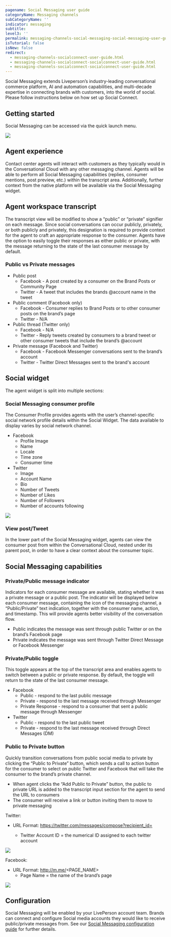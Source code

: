 ```yaml
---
pagename: Social Messaging user guide
categoryName: Messaging channels
subCategoryName: ''
indicator: messaging
subtitle:
level3: ''
permalink: messaging-channels-social-messaging-social-messaging-user-guide.html
isTutorial: false
isNew: false
redirect:
  - messaging-channels-socialconnect-user-guide.html
  - messaging-channels-socialconnect-socialconnect-user-guide.html
  - messaging-channels-socialconnect-socialconnect-user-guide.html
---
```

Social Messaging extends Liveperson’s industry-leading conversational commerce platform, AI and automation capabilities, and multi-decade expertise in connecting brands with customers, into the world of social.
Please follow instructions below on how set up Social Connect.

## Getting started

Social Messaging can be accessed via the quick launch menu.

![](img/Quick_launch_man_workspace1.png)

## Agent experience

Contact center agents will interact with customers as they typically would in the Conversational Cloud with any other messaging channel. Agents will be able to perform all Social Messaging capabilities (replies, consumer mentions, post preview, etc.) within the transcript area. Additionally, further context from the native platform will be available via the Social Messaging widget.

## Agent workspace transcript

The transcript view will be modified to show a “public” or “private” signifier on each message.  Since social conversations can occur publicly, privately, or both publicly and privately, this designation is required to provide context for the agent to craft an appropriate response to the consumer. Agents have the option to easily toggle their responses as either public or private, with the message returning to the state of the last consumer message by default. 

### Public vs Private messages

* Public post
  * Facebook - A post created by a consumer on the Brand Posts or Community Page
  * Twitter - A tweet that includes the brands @account name in the tweet
* Public comment (Facebook only)
  * Facebook - Consumer replies to Brand Posts or to other consumer posts on the brand’s page
  * Twitter - N/A
* Public thread (Twitter only)
  * Facebook - N/A
  * Twitter - Reply tweets created by consumers to a brand tweet or other consumer tweets that include the brand’s @account
* Private message (Facebook and Twitter)
  * Facebook - Facebook Messenger conversations sent to the brand’s account
  * Twitter - Twitter Direct Messages sent to the brand's account

## Social widget

The agent widget is split into multiple sections:

### Social Messaging consumer profile

The Consumer Profile provides agents with the user’s channel-specific social network profile details within the Social Widget. The data available to display varies by social network channel.

* Facebook
  * Profile Image
  * Name
  * Locale
  * Time zone
  * Consumer time
* Twitter
  * Image
  * Account Name
  * Bio
  * Number of Tweets
  * Number of Likes
  * Number of Followers
  * Number of accounts following
 
![](img/socialconnect-user-guide-7.png) 

### View post/Tweet

In the lower part of the Social Messaging widget, agents can view the consumer post from within the Conversational Cloud, nested under its parent post, in order to have a clear context about the consumer topic.

## Social Messaging capabilities

### Private/Public message indicator 

Indicators for each consumer message are available, stating whether it was a private message or a public post. The indicator will be displayed below each consumer message, containing the icon of the messaging channel, a “Public/Private” text indication, together with the consumer name, action, and timestamp. This will provide agents better visibility of the conversation flow.

* Public indicates the message was sent through public Twitter or on the brand’s Facebook page
* Private indicates the message was sent through Twitter Direct Message or Facebook Messenger

### Private/Public toggle

This toggle appears at the top of the transcript area and enables agents to switch between a public or private response. By default, the toggle will return to the state of the last consumer message. 

* Facebook
  * Public - respond to the last public message
  * Private - respond to the last message received through Messenger
  * Private Response - respond to a consumer that sent a public message through Messenger
* Twitter
  * Public - respond to the last public tweet
  * Private - respond to the last message received through Direct Messages (DM)

### Public to Private button

Quickly transition conversations from public social media to private by clicking the “Public to Private” button, which sends a call to action button for the consumer to select on public Twitter and Facebook that will take the consumer to the brand’s private channel. 

* When agent clicks the “Add Public to Private” button, the public to private URL is added to the transcript input section for the agent to send the URL to consumers
* The consumer will receive a link or button inviting them to move to private messaging 

Twitter:

* URL Format: https://twitter.com/messages/compose?recipient_id=<Twitter Account ID>
  * Twitter Account ID = the numerical ID assigned to each twitter account

![](img/socialconnect-user-guide-12.png)

Facebook:

* URL Format: http://m.me/<PAGE_NAME>
  * Page Name = the name of the brand’s page

![](img/socialconnect-user-guide-14.png)


## Configuration

Social Messaging will be enabled by your LivePerson account team. Brands can connect and configure Social media accounts they would like to receive public/private messages from. See our [Social Messaging configuration guide](messaging-channels-social-messaging-social-messaging-configuration-guide.html) for further details. 
